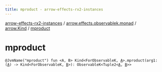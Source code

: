 ```yaml
---
title: mproduct - arrow-effects-rx2-instances
---
```


[arrow-effects-rx2-instances](../../index.html) / [arrow.effects.observablek.monad](../index.html) / [arrow.Kind](index.html) / [mproduct](./mproduct.html)

# mproduct

`@JvmName("mproduct") fun <A, B> Kind<ForObservableK, `[`A`](mproduct.html#A)`>.mproduct(arg1: (`[`A`](mproduct.html#A)`) -> Kind<ForObservableK, `[`B`](mproduct.html#B)`>): ObservableK<Tuple2<`[`A`](mproduct.html#A)`, `[`B`](mproduct.html#B)`>>`